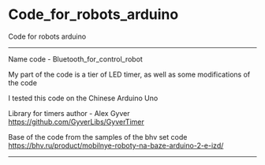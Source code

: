 # Code_for_robots_arduino
Code for robots arduino

_____________________________________________________________________________________
Name code - Bluetooth_for_control_robot

My part of the code is a tier of LED timer, as well as some modifications of the code

I tested this code on the Chinese Arduino Uno

Library for timers author - Alex Gyver
https://github.com/GyverLibs/GyverTimer

Base of the code from the samples of the bhv set code
https://bhv.ru/product/mobilnye-roboty-na-baze-arduino-2-e-izd/
_____________________________________________________________________________________

